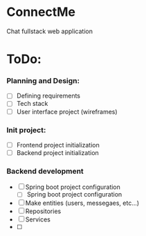 # ConnectMe
Chat fullstack web application

# ToDo:
### Planning and Design:
- [ ] Defining requirements
- [ ] Tech stack
- [ ] User interface project (wireframes)

### Init project:
- [ ] Frontend project initialization
- [ ] Backend project initialization

### Backend development
- [ ] Spring boot project configuration
  - [ ] Spring boot project configuration
- [ ] Make entities (users, messegaes, etc...)
- [ ] Repositories
- [ ] Services
- [ ] 
